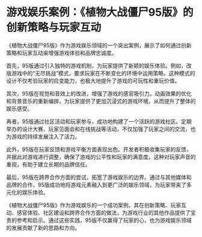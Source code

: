# 游戏娱乐案例：《植物大战僵尸95版》的创新策略与玩家互动

《植物大战僵尸95版》作为游戏娱乐领域的一个突出案例，展示了如何通过创新策略和玩家互动来增强游戏体验和品牌忠诚度。

首先，95版通过引入独特的游戏机制，为玩家提供了新颖的娱乐体验。例如，改版游戏中的“无尽挑战”模式，要求玩家在不断变化的环境中运用策略，这种模式的设计不仅考验玩家的应变能力，也极大地提升了游戏的可玩性和重玩价值。

其次，95版在视觉和音效上的改进，增强了游戏的感官吸引力。动画效果的优化和背景音乐的重新编排，为玩家提供了更加沉浸式的游戏环境，从而提升了整体的娱乐感受。

再者，95版通过社区活动和玩家参与，成功地构建了一个活跃的游戏社区。定期举办的设计大赛、玩家见面会和在线挑战等活动，不仅加强了玩家之间的交流，也为游戏的持续发展注入了活力。

此外，95版在玩家反馈和游戏平衡方面表现出色。开发者积极收集玩家的反馈，并据此对游戏进行调整，确保了游戏的公平性和玩家的满意度。这种对玩家声音的重视，有助于建立长期的品牌信任。

最后，95版在跨界合作方面的尝试，拓宽了游戏娱乐的边界。通过与其他媒体和品牌的合作，95版成功地将游戏元素融入到更广泛的娱乐领域，为玩家带来了多元化的娱乐体验。

《植物大战僵尸95版》作为游戏娱乐的一个成功案例，其在创新策略、玩家互动、感官体验、社区建设和跨界合作方面的做法，为游戏行业的其他作品提供了宝贵的参考和启示。通过这些实践，95版不仅赢得了玩家的心，也为游戏娱乐领域的发展贡献了新的思路和方向。
